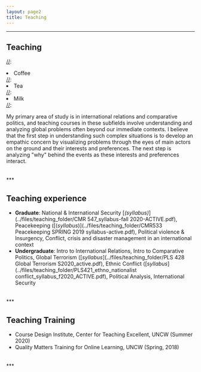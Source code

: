 ```yaml
---
layout: page2
title: Teaching
---
```

<style>
p.small {
    line-height: 0.3;
}
</style>

***
## Teaching 

[//]:<ol reversed>
[//]:  <li>Coffee</li>
[//]:  <li>Tea</li>
[//]:  <li>Milk</li>
[//]:</ol>

My primary area of study is in international relations and comparative politics, and teaching courses in these subfields involve understanding and analyzing global problems often beyond our immediate contexts. I believe that the first step in understanding such complex situations is to develop an empathic concern by visualizing problems through the eyes of main actors on the ground and their interests and preferences. The next step is analyzing "why" behind the events as these interests and preferences interact. 

<p class="small">
<br>
</p>
***

## Teaching experience
* **Graduate**: National & International Security [*(syllabus)*](../files/teaching_folder/CMR 547_syllabus-fall 2020-ACTIVE.pdf), Peacekeeping ([(*syllabus*)](../files/teaching_folder/CMR533 Peacekeeping SPRING 2019 syllabus-active.pdf), Political violence & Insurgency, Conflict, crisis and disaster management in an international context
* **Undergraduate**: Intro to International Relations, Intro to Comparative Politics, Global Terrorism ([*syllabus*](../files/teaching_folder/PLS 428 Global Terrorism S2020_active.pdf), Ethnic Conflict ([*syllabus*](../files/teaching_folder/PLS421_ethno_nationalist conflict_syllabus_f2020_ACTIVE.pdf), Political Analysis, International Security

<p class="small">
<br>
</p>
***

## Teaching Training
* Course Design Institute, Center for Teaching Excellent, UNCW (Summer 2020)
* Quality Matters Training for Online Learning, UNCW (Spring, 2018)


<p class="small">
<br>
</p>
***

